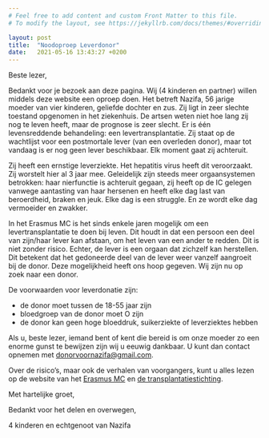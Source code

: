```yaml
---
# Feel free to add content and custom Front Matter to this file.
# To modify the layout, see https://jekyllrb.com/docs/themes/#overriding-theme-defaults

layout: post
title:  "Noodoproep Leverdonor"
date:   2021-05-16 13:43:27 +0200
---
```


Beste lezer,

Bedankt voor je bezoek aan deze pagina. Wij (4 kinderen en partner) willen middels deze website een oproep doen. Het betreft Nazifa, 56 jarige moeder van vier kinderen, geliefde dochter en zus. Zij ligt in zeer slechte toestand opgenomen in het ziekenhuis. De artsen weten niet hoe lang zij nog te leven heeft, maar de prognose is zeer slecht. Er is één levensreddende behandeling: een levertransplantatie. Zij staat op de wachtlijst voor een postmortale lever (van een overleden donor), maar tot vandaag is er nog geen lever beschikbaar. Elk moment gaat zij achteruit.

Zij heeft een ernstige leverziekte. Het hepatitis virus heeft dit veroorzaakt. Zij worstelt hier al 3 jaar mee. Geleidelijk zijn steeds meer orgaansystemen betrokken: haar nierfunctie is achteruit gegaan, zij heeft op de IC gelegen vanwege aantasting van haar hersenen en heeft elke dag last van beroerdheid, braken en jeuk. Elke dag is een struggle. En ze wordt elke dag vermoeider en zwakker.

In het Erasmus MC is het sinds enkele jaren mogelijk om een levertransplantatie te doen bij leven. Dit houdt in dat een persoon een deel van zijn/haar lever kan afstaan, om het leven van een ander te redden. Dit is niet zonder risico. Echter, de lever is een orgaan dat zichzelf kan herstellen. Dit betekent dat het gedoneerde deel van de lever weer vanzelf aangroeit bij de donor. Deze mogelijkheid heeft ons hoop gegeven. Wij zijn nu op zoek naar een donor.

De voorwaarden voor leverdonatie zijn:
- de donor moet tussen de 18-55 jaar zijn
- bloedgroep van de donor moet O zijn
- de donor kan geen hoge bloeddruk, suikerziekte of leverziektes hebben

Als u, beste lezer, iemand bent of kent die bereid is om onze moeder zo een enorme gunst te bewijzen zijn wij u eeuwig dankbaar. U kunt dan contact opnemen met [donorvoornazifa@gmail.com][mailadres].

Over de risico’s, maar ook de verhalen van voorgangers, kunt u alles lezen op de website van het [Erasmus MC][erasmus-trans] en [de transplantatiestichting][transstichting].

Met hartelijke groet,

Bedankt voor het delen en overwegen,

4 kinderen en echtgenoot van Nazifa


[mailadres]: mailto:donorvoornazifa@gmail.com
[erasmus-trans]: https://www.hpb-centrum-rotterdam.nl/nl/lever/behandelingen/levende-lever
[transstichting]:   https://www.transplantatiestichting.nl/donatie-transplantatie/leverdonatie-bij-leven
